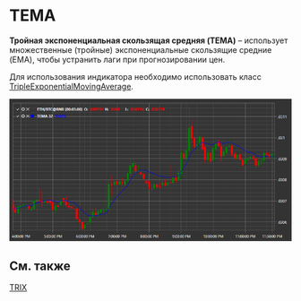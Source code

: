 # TEMA

**Тройная экспоненциальная скользящая средняя (TEMA)** – использует множественные (тройные) экспоненциальные скользящие средние (EMA), чтобы устранить лаги при прогнозировании цен. 

Для использования индикатора необходимо использовать класс [TripleExponentialMovingAverage](xref:StockSharp.Algo.Indicators.TripleExponentialMovingAverage). 

![IndicatorTripleExponentialMovingAverage](../../../../images/indicatortripleexponentialmovingaverage.png)

## См. также

[TRIX](trix.md)
